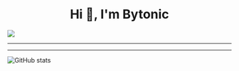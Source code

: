 <h1 align="center">Hi 👋, I'm Bytonic</h1>
<img src="https://readme-typing-svg.herokuapp.com?size=21&color=F73D93&lines=Developer" />
<hr>



<hr>

![GitHub stats](https://github-readme-stats.vercel.app/api?username=bytonic&show_icons=true&theme=tokyonight)  
